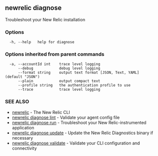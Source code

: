 ## newrelic diagnose

Troubleshoot your New Relic installation

### Options

```
  -h, --help   help for diagnose
```

### Options inherited from parent commands

```
  -a, --accountId int    trace level logging
      --debug            debug level logging
      --format string    output text format [JSON, Text, YAML] (default "JSON")
      --plain            output compact text
      --profile string   the authentication profile to use
      --trace            trace level logging
```

### SEE ALSO

* [newrelic](newrelic.md)	 - The New Relic CLI
* [newrelic diagnose lint](newrelic_diagnose_lint.md)	 - Validate your agent config file
* [newrelic diagnose run](newrelic_diagnose_run.md)	 - Troubleshoot your New Relic-instrumented application
* [newrelic diagnose update](newrelic_diagnose_update.md)	 - Update the New Relic Diagnostics binary if necessary
* [newrelic diagnose validate](newrelic_diagnose_validate.md)	 - Validate your CLI configuration and connectivity

